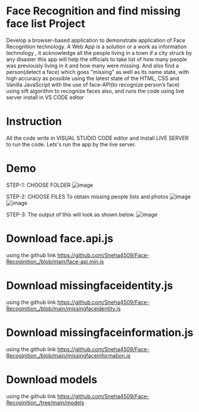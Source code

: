 # Face Recognition and find missing face list Project
Develop a browser-based application to demonstrate application of Face Recognition technology.
A Web App is a solution or a work as information technology , it acknowledge all the people living in a town if
a city struck by any disaster this app will help the officials to take list of how many people was
previously living in it and how many were missing. And also find a person(detect a face) which goes "missing" as well as its name state, with high accuracy
as possible using the latest state of the HTML, CSS and Vanilla JavaScript with the use of face-API(to recognize person’s face) using sift algorithm to recognize
faces also, and runs the code using live server install in VS CODE editor

# Instruction
All the code write in VISUAL STUDIO CODE editor and Install LIVE SERVER to run the code. Lets's run the app by the live server.

# Demo
STEP-1: CHOOSE FOLDER
![image](https://user-images.githubusercontent.com/90023409/170859770-1b1640ac-f669-4fa9-9367-075051233aee.png)

STEP-2: CHOOSE FILES 
To obtain missing people lists and photos
![image](https://user-images.githubusercontent.com/90023409/170859818-fd99a4a5-70d4-4be8-a5c7-4df38a6b32f8.png) 
![image](https://user-images.githubusercontent.com/90023409/170860126-d5cfaf4a-0355-4b5f-b439-3de322585d2c.png)

STEP-3: The output of this will look as shown below.
![image](https://user-images.githubusercontent.com/90023409/170860015-60a95cc0-1c6e-4c3e-be87-8097e1b1576c.png)

# Download face.api.js 
using the github link https://github.com/Sneha4509/Face-Recoginition_/blob/main/face-api.min.js

# Download missingfaceidentity.js 
using the github link https://github.com/Sneha4509/Face-Recoginition_/blob/main/missingfaceidentity.js

# Download missingfaceinformation.js 
using the github link https://github.com/Sneha4509/Face-Recoginition_/blob/main/missingfaceinformation.js

# Download models
using the github link https://github.com/Sneha4509/Face-Recoginition_/tree/main/models
